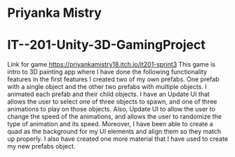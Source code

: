 # Priyanka Mistry 
# IT--201-Unity-3D-GamingProject
Link for game https://priyankamistry18.itch.io/it201-sprint3 
This game is intro to 3D painting app where I have done the following functionality features in the first features I created two of my own prefabs. One prefab with a single object and the other two prefabs with multiple objects. I animated each prefab and their child objects. I have an Update UI that allows the user to select one of three objects to spawn, and one of three animations to play on those objects. Also, Update UI to allow the user to change the speed of the animations, and allows the user to randomize the type of animation and its speed. Moreover, I have been able to create a quad as the background for my UI elements and align them so they match up properly. I also have created one more material that I have used to create my new prefabs object.
